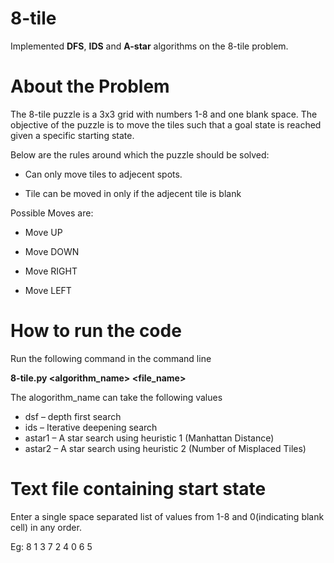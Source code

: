 # 8-tile

Implemented **DFS**, **IDS** and **A-star** algorithms on the 8-tile problem.

# About the Problem

The 8-tile puzzle is a 3x3 grid with numbers 1-8 and one blank space. The objective of the puzzle is to move the tiles such that a goal state is reached given a specific starting state.

Below are the rules around which the puzzle should be solved:

- Can only move tiles to adjecent spots.

- Tile can be moved in only if the adjecent tile is blank

Possible Moves are:

- Move UP

- Move DOWN

- Move RIGHT

- Move LEFT

# How to run the code

Run the following command in the command line

**8-tile.py <algorithm_name> <file_name>**

The alogorithm_name can take the following values

- dsf – depth first search
- ids – Iterative deepening search
- astar1 – A star search using heuristic 1 (Manhattan Distance)
- astar2 – A star search using heuristic 2 (Number of Misplaced Tiles)

# Text file containing start state

Enter a single space separated list of values from 1-8 and 0(indicating blank cell) in any order.

Eg: 8 1 3 7 2 4 0 6 5
